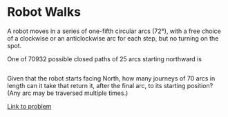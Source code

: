 # Robot Walks

<p>A robot moves in a series of one-fifth circular arcs (72°), with a free choice of a clockwise or an anticlockwise arc for each step, but no turning on the spot.</p>

<p>One of 70932 possible closed paths of 25 arcs starting northward is</p>
<div class="center">
<img src="project/images/p208_robotwalk.gif" class="dark_img" alt="" /></div>

<p>Given that the robot starts facing North, how many journeys of 70 arcs in length can it take that return it, after the final arc, to its starting position?<br />
(Any arc may be traversed multiple times.) 
</p>


[Link to problem](https://projecteuler.net/problem=208)
